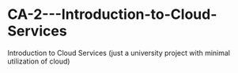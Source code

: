 # CA-2---Introduction-to-Cloud-Services
Introduction to Cloud Services (just a university project with minimal utilization of cloud)
